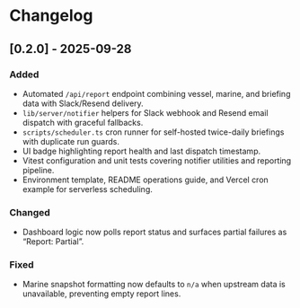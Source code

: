# Changelog

## [0.2.0] - 2025-09-28
### Added
- Automated `/api/report` endpoint combining vessel, marine, and briefing data with Slack/Resend delivery.
- `lib/server/notifier` helpers for Slack webhook and Resend email dispatch with graceful fallbacks.
- `scripts/scheduler.ts` cron runner for self-hosted twice-daily briefings with duplicate run guards.
- UI badge highlighting report health and last dispatch timestamp.
- Vitest configuration and unit tests covering notifier utilities and reporting pipeline.
- Environment template, README operations guide, and Vercel cron example for serverless scheduling.

### Changed
- Dashboard logic now polls report status and surfaces partial failures as “Report: Partial”.

### Fixed
- Marine snapshot formatting now defaults to `n/a` when upstream data is unavailable, preventing empty report lines.
